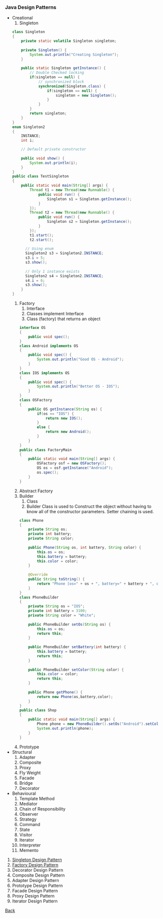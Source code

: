 ### Java Design Patterns

* Creational
  1. Singleton
  ```java
  class Singleton
  {
      private static volatile Singleton singleton;
    
      private Singleton() {
          System.out.println("Creating Singleton");
      }
    
      public static Singleton getInstance() {
          // Double Checked locking
          if(singleton == null) {
              // synchronized block
              synchronized(Singleton.class) {
                  if(singleton == null) {
                      singleton = new Singleton();
                  }
              }
          }
          return singleton;
      }
  }
  enum Singleton2
  {
      INSTANCE;
      int i;
  
      // Default private constructor
      
      public void show() {
          System.out.println(i);
      }
  }
  public class TestSingleton
  {
      public static void main(String[] args) {
          Thread t1 = new Thread(new Runnable() {
              public void run() {
                  Singleton s1 = Singleton.getInstance();
              }
          });
          Thread t2 = new Thread(new Runnable() {
              public void run() {
                  Singleton s2 = Singleton.getInstance();
              }
          });
          t1.start();
          t2.start();
          
        // Using enum
        Singleton2 s3 = Singleton2.INSTANCE;
        s3.i = 5;
        s3.show();
        
        // Only 1 instance exists
        Singleton2 s4 = Singleton2.INSTANCE;
        s4.i = 6;
        s3.show();
      }
  }
  ```
  1. Factory
      1. Interface
      1. Classes implement Interface
      1. Class (factory) that returns an object
      ```java
      interface OS
      {
          public void spec();
      }
      class Android implements OS
      {
          public void spec() {
              System.out.println("Good OS - Android");
          }
      }
      class IOS implements OS
      {
          public void spec() {
              System.out.println("Better OS - IOS");
          }
      }
      class OSFactory
      {
          public OS getInstance(String os) {
              if(os == "IOS") {
                  return new IOS();
              }
              else {
                  return new Android();
              }
          }
      }
      public class FactoryMain 
      {
          public static void main(String[] args) {
              OSFactory osf = new OSFactory();
              OS os = osf.getInstance("Android");
              os.spec();
          }
      }        
      ```
  1. Abstract Factory
  1. Builder
      1. Class
      1. Builder Class is used to Construct the object without having to know all of the constructor parameters. Setter chaining is used.
      ```java
      class Phone
      {
          private String os;
          private int battery;
          private String color;
          
          public Phone(String os, int battery, String color) {
              this.os = os;
              this.battery = battery;
              this.color = color;
          }
          
          @Override
          public String toString() {
              return "Phone [os=" + os + ", battery=" + battery + ", color=" + color + "]";
          }
      }
      class PhoneBuilder
      {
          private String os = "IOS";
          private int battery = 3100;
          private String color = "White";
          
          public PhoneBuilder setOs(String os) {
              this.os = os;
              return this;
          }
          
          public PhoneBuilder setBattery(int battery) {
              this.battery = battery;
              return this;
          }
          
          public PhoneBuilder setColor(String color) {
              this.color = color;
              return this;
          }
          
          public Phone getPhone() {
              return new Phone(os,battery,color);
          }
      }
      public class Shop
      {
          public static void main(String[] args) {
              Phone phone = new PhoneBuilder().setOs("Android").setColor("Blue").getPhone();
              System.out.println(phone);
          }
      }
      ```
  1. Prototype
* Structural
  1. Adapter
  1. Composite
  1. Proxy
  1. Fly Weight
  1. Facade
  1. Bridge
  1. Decorator
* Behavioural
  1. Template Method
  1. Mediator
  1. Chain of Responsibility
  1. Observer
  1. Strategy
  1. Command
  1. State
  1. Visitor
  1. Iterator
  1. Interpreter
  1. Memento

1. [Singleton Design Pattern](singleton/README.md)
1. [Factory Design Pattern](https://howtodoinjava.com/design-patterns/creational/implementing-factory-design-pattern-in-java/)
1. Decorator Design Pattern
1. Composite Design Pattern
1. Adapter Design Pattern
1. Prototype Design Pattern
1. Facade Design Pattern
1. Proxy Design Pattern
1. Iterator Design Pattern

[Back](../../../tree/java/)

